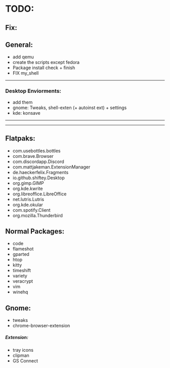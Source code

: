 # TODO:

## Fix:
## General:

- add qemu
- create the scripts except fedora
- Package install check + finish
- FIX my_shell

---

### Desktop Enviorments:
- add them
- gnome: Tweaks, shell-exten (+ autoinst ext) + settings
- kde: konsave

---
---
## Flatpaks:
- com.usebottles.bottles
- com.brave.Browser
- com.discordapp.Discord
- com.mattjakeman.ExtensionManager
- de.haeckerfelix.Fragments
- io.github.shiftey.Desktop
- org.gimp.GIMP
- org.kde.kwrite
- org.libreoffice.LibreOffice
- net.lutris.Lutris
- org.kde.okular
- com.spotify.Client
- org.mozilla.Thunderbird

## Normal Packages:
- code
- flameshot
- gparted
- htop
- kitty
- timeshift
- variety
- veracrypt
- vim
- winehq

## Gnome:
- tweaks
- chrome-browser-extension
##### Extension:
- tray icons
- clipman
- GS Connect

